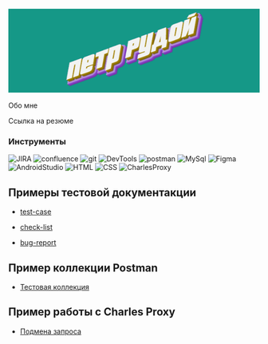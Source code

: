 ![Header](https://github.com/LittleJes/LittleJes/blob/main/assets/download.gif) 

Обо мне

Ссылка на резюме

### Инструменты
![JIRA](https://img.shields.io/badge/JIRA-149887?style=for-the-badge&logo=jira&logoColor=0052cc)
![confluence](https://img.shields.io/badge/confluence-149887?style=for-the-badge&logo=confluence&logoColor=0052cc)
![git](https://img.shields.io/badge/Github-149887?style=for-the-badge&logo=github&logoColor=8cc4d7)
![DevTools](https://img.shields.io/badge/DevTools-149887?style=for-the-badge&logo=googlechrome&logoColor=0052cc)
![postman](https://img.shields.io/badge/postman-149887?style=for-the-badge&logo=postman)
![MySql](https://img.shields.io/badge/MySQL-149887?style=for-the-badge&logo=mysql&logoColor=00618a)
![Figma](https://img.shields.io/badge/Figma-149887?style=for-the-badge&logo=figma&logoColor=7d5fa6)
![AndroidStudio](https://img.shields.io/badge/AndroidStudio-149887?style=for-the-badge&logo=androidstudio&logoColor=3ad07d)
![HTML](https://img.shields.io/badge/HTML-149887?style=for-the-badge&logo=html&logoColor=7d5fa6)
![CSS](https://img.shields.io/badge/CSS-149887?style=for-the-badge&logo=CSS&logoColor=7d5fa6)
![CharlesProxy](https://img.shields.io/badge/CharlesProxy-149887?style=for-the-badge&logo=Charles&logoColor=0052cc)

## Примеры тестовой документакции
- [test-case](https://github.com/LittleJes/test-case)

- [check-list](https://github.com/LittleJes/check-list)

- [bug-report](https://github.com/LittleJes/bug-report)


## Пример коллекции Postman
- [Тестовая коллекция](https://elements.getpostman.com/redirect?entityId=19660281-57eb4b6e-887f-4fe6-b935-33151775fc16&entityType=collection)

## Пример работы с Charles Proxy
- [Подмена запроса](https://github.com/LittleJes/charles-proxy)
